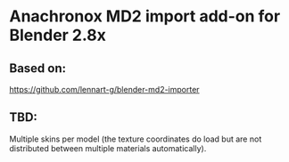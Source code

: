 # Anachronox MD2 import add-on for Blender 2.8x

## Based on:
https://github.com/lennart-g/blender-md2-importer

## TBD:
Multiple skins per model (the texture coordinates do load but are not distributed between multiple materials automatically).